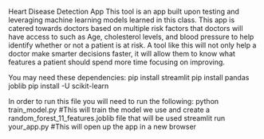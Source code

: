 Heart Disease Detection App
This tool is an app built upon testing and leveraging machine learning models learned in this class. This app is catered towards doctors based on multiple risk factors that doctors will have access to such as Age, cholesterol levels, and blood pressure to help identify whether or not a patient is at risk. A tool like this will not only help a doctor make smarter decisions faster, it will allow them to know what features a patient should spend more time focusing on improving.


You may need these dependencies:
pip install streamlit
pip install pandas joblib
pip install -U scikit-learn

In order to run this file you will need to run the following:
python train_model.py     #This will train the model we use and create a random_forest_11_features.joblib file that will be used
streamlit run your_app.py      #This will open up the app in a new browser
